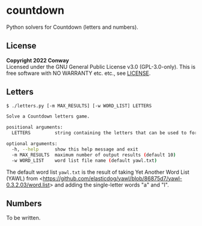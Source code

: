 # countdown

Python solvers for Countdown (letters and numbers).


## License

**Copyright 2022 Conway** <br>
Licensed under the GNU General Public License v3.0 (GPL-3.0-only).
This is free software with NO WARRANTY etc. etc., see [LICENSE].

[LICENSE]: LICENSE


## Letters

```bash
$ ./letters.py [-m MAX_RESULTS] [-w WORD_LIST] LETTERS

Solve a Countdown letters game.

positional arguments:
  LETTERS         string containing the letters that can be used to form words

optional arguments:
  -h, --help      show this help message and exit
  -m MAX_RESULTS  maximum number of output results (default 10)
  -w WORD_LIST    word list file name (default yawl.txt)
```

The default word list `yawl.txt`
is the result of taking Yet Another Word List (YAWL) from
<<https://github.com/elasticdog/yawl/blob/86875d7/yawl-0.3.2.03/word.list>>
and adding the single-letter words "a" and "I".


## Numbers

To be written.
